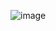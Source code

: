 ![image](https://github.com/friendlyantz/puzzles-and-challanges/assets/70934030/545e486b-aa10-4a23-a5a1-e089088f80cb)

